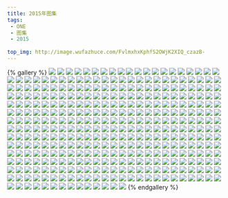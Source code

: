 ```yaml
---
title: 2015年图集
tags:
 - ONE
 - 图集
 - 2015
 
top_img: http://image.wufazhuce.com/FvlmxhxKphfS2OWjK2XIQ_czazB-
---
```

{% gallery %}
![](http://image.wufazhuce.com/FvlmxhxKphfS2OWjK2XIQ_czazB-)
![](http://image.wufazhuce.com/Fg1qvP6fvjxUnXVdt5R2NYTfKffV)
![](http://image.wufazhuce.com/Fjz3Nxv_cd7jemBx7_kssMEn3wAL)
![](http://image.wufazhuce.com/FmEWURmmCsfOF8IVcMTxA1sQMTr2)
![](http://image.wufazhuce.com/FrVix15STLe_JJJOxXG2DzNV2eil)
![](http://image.wufazhuce.com/Fqc_U2iDpjSVVu9TVEK62pIZmYvc)
![](http://image.wufazhuce.com/Fmx9ALhYpqB2Uxw_YbP7VGvS8gkn)
![](http://image.wufazhuce.com/FnKcC6_jCsGSMUUOvqu2nfZ_q96B)
![](http://image.wufazhuce.com/FtuM4DCX-sspSxhbV5Kfd4c5fEkd)
![](http://image.wufazhuce.com/FkYgTX-lbtCjJJYE-oIErK3RvMCb)
![](http://image.wufazhuce.com/FjCfFjFMGv83u5oCyOUlY-VNP6N8)
![](http://image.wufazhuce.com/FuIR7maP1Y3D2UDbBqT4YiWSlXup)
![](http://image.wufazhuce.com/FrMvu-yaZjF6GdGcVdjRsb-2K8Xu)
![](http://image.wufazhuce.com/FsHBl97jDCvcr1wStJFdRUQPOLp3)
![](http://image.wufazhuce.com/Fvs7l1ZcqvNArDig5l3aN0G6K5Mq)
![](http://image.wufazhuce.com/Fh7OzcpPtSnfC4s60p07sEdvjIzg)
![](http://image.wufazhuce.com/FjDrIwEpymbxpMjYVU_n-SUANGtZ)
![](http://image.wufazhuce.com/FiYNYnl5fwrikub0WyRqcnaI7JYl)
![](http://image.wufazhuce.com/FoowWiALdwvC0mNGHUIdCQbA_iSj)
![](http://image.wufazhuce.com/Fp8U7x6hd6TWBhYsOFGYaKxoO6BE)
![](http://image.wufazhuce.com/FukOi7LNr0Fnq6PZw9uYiyu3xRVP)
![](http://image.wufazhuce.com/Fu_06r9xJcAw6KngpMTUdq6UNuJd)
![](http://image.wufazhuce.com/FjhbWSaW6od0wc_uunstyILmd3qU)
![](http://image.wufazhuce.com/FkMYRz5lqpXi-PPKXVHqMyWzzJzU)
![](http://image.wufazhuce.com/FowWZiyUH9_fDnqg6znx4x7qtQZd)
![](http://image.wufazhuce.com/FtnB6QE_xWZfwUGvGZOALvCjB_i_)
![](http://image.wufazhuce.com/Fmb-5U-KIHtBfdwGSfZW4bEsaSJa)
![](http://image.wufazhuce.com/FmGVXkn1UIjRgvKiUw43gne0WdSv)
![](http://image.wufazhuce.com/FhyINusPNTUd_S0XxG0mMFgJMZgj)
![](http://image.wufazhuce.com/FmojA0cZNniPnKitpcJwJFkVez4l)
![](http://image.wufazhuce.com/FjYTcQlKnuRGcN9TyRgU4SAXSpFe)
![](http://image.wufazhuce.com/FiBQkRyZS_dPzwggCWyNbxNCP79T)
![](http://image.wufazhuce.com/FlCUMseXmv3gVCqrXOVMrlkDLsPE)
![](http://image.wufazhuce.com/FmYbpvYcNhul-GH1ijfYJb6a9edi)
![](http://image.wufazhuce.com/FmcxIJfXaKkmJQhvdRIr7yAACJdJ)
![](http://image.wufazhuce.com/Fry5WcX5GDiiM4mjBfHWzUGWC1Ak)
![](http://image.wufazhuce.com/FoWh5HIjU2WsMiBrd6-fHcibcUaf)
![](http://image.wufazhuce.com/FqqlKdeYUGg1crhSZkxZ-ejTd_6_)
![](http://image.wufazhuce.com/Fm2dcjNEpVVrs4t77EOlRuwgpm64)
![](http://image.wufazhuce.com/Fk4Vdyj8NUxRbj2ES0azbGiCZDIP)
![](http://image.wufazhuce.com/Fpg7QzVSB18crLG_9a7P89rH84Ox)
![](http://image.wufazhuce.com/FpzTOfSa1K0U5ok3oPgyvHTCbt5P)
![](http://image.wufazhuce.com/FrhiUOr3cM2Q13Q8C47uYtERYfFv)
![](http://image.wufazhuce.com/FvM9x7dPknaWS7_a1vF4xnZJYYiU)
![](http://image.wufazhuce.com/Fgb0rVzt6n6r8mJwK4foCo7Dmkbm)
![](http://image.wufazhuce.com/FkFxVlywjNmVUEUkxk5HXYZTpt6X)
![](http://image.wufazhuce.com/Fk5KOks_b8MXXGFlMlpFGBs0N9BK)
![](http://image.wufazhuce.com/FplIcgmtO6YKF9jCug0uvV1Oju6y)
![](http://image.wufazhuce.com/FlmFwFQxlZxPsTn6rj_CMxJ3UkHT)
![](http://image.wufazhuce.com/FgyDVSYTgo-1NFDthQNXaZ-Iu-l0)
![](http://image.wufazhuce.com/FvagH-CTjtarDxLdPLo9mzEP_m5r)
![](http://image.wufazhuce.com/Fn47_k86FLQD2NTRG8otfaaWCYD0)
![](http://image.wufazhuce.com/FsE3U2yCIMHaRGAKhLbCxF1BONMZ)
![](http://image.wufazhuce.com/FrKzXwB5IxCIjTGw-bGuZaMr4bZj)
![](http://image.wufazhuce.com/Fvidn1sGGzuG4ulsFlpytWKdileI)
![](http://image.wufazhuce.com/FtlVWwPqd3r8l6Iqi1I-wzAc652O)
![](http://image.wufazhuce.com/Fm9wckVz2RyVTYJqr7Kt5_GP-ePt)
![](http://image.wufazhuce.com/FrP-G2kKB2xIwHBhcdjIENIBTD18)
![](http://image.wufazhuce.com/FokwV6tUVtutybELpnXXdcxzeQXA)
![](http://image.wufazhuce.com/FvA_o08GGyOmO5hK_ixvzdhOsBX-)
![](http://image.wufazhuce.com/Fi30nCSP1T9Q4p1WvrSte-C9oGvw)
![](http://image.wufazhuce.com/Fu-FRVEjf7cLuWOOGl1IJAtGQURv)
![](http://image.wufazhuce.com/FruBkRabdgkc95xQFzwZNSYnzDdo)
![](http://image.wufazhuce.com/FoDAnsMqW3tFOMi4MUfeZH2_M_4r)
![](http://image.wufazhuce.com/FtrxO1PZ1oOYqcRBJqFptMQxc74K)
![](http://image.wufazhuce.com/FtIuHOdIoWoGQ5I4IUYGVYRe_2Mt)
![](http://image.wufazhuce.com/Fqw4KbKh7Xh3-bCSBhsZUEkSKOGN)
![](http://image.wufazhuce.com/Fh1VkpHV9Wuf-VVGXVPhts21KQzW)
![](http://image.wufazhuce.com/FtcGnjaM8ViuuUviGmwnI2rH3xTF)
![](http://image.wufazhuce.com/Fq9Z5PecqniHh0FIvFR1w28fzzKq)
![](http://image.wufazhuce.com/FowdP13wnzDb7CGF8bC62x6yiXwX)
![](http://image.wufazhuce.com/FhPSdLWI4zUqR19WkxQA6MLLLu58)
![](http://image.wufazhuce.com/FmuP8FbPyHtRJSZICr08IIlayKk4)
![](http://image.wufazhuce.com/Fn53tPPWptKbfl9Ts7BGAjyKM5av)
![](http://image.wufazhuce.com/FgbAUdeQLwx7wQnbLOQYCW_RrpXQ)
![](http://image.wufazhuce.com/Fmp9gARMs6ciE3-vM0tDPy3ZXVmm)
![](http://image.wufazhuce.com/FqzLC2nQzaj4FCbSEq8-le3UtDq9)
![](http://image.wufazhuce.com/FnJm8YM_2UzYtOrpOGATA_IvZEN8)
![](http://image.wufazhuce.com/FnvGhnUS5h3lE7DVtHtjxmMyASMW)
![](http://image.wufazhuce.com/Fpy53_f0PyWDgvA1rkB2fqXYSGvE)
![](http://image.wufazhuce.com/FtBpn64kUH57YkQ2FihPWYZqNIKl)
![](http://image.wufazhuce.com/Fl8zu35kMz4pmCadvFKnh8rjVdfP)
![](http://image.wufazhuce.com/Fi3fxF8_6xNnySHdXDVyronnHgP6)
![](http://image.wufazhuce.com/FgLKstgy8UQGYs-tcqi1TL8j54mu)
![](http://image.wufazhuce.com/Fp0gjVNfDO4ddNTBJhqFkcIiq8hx)
![](http://image.wufazhuce.com/Frky6gT-bzHN2jKJsjq8bJkd7wrx)
![](http://image.wufazhuce.com/FgipGn5in3KzYcp9mq6E-i7RJ9dx)
![](http://image.wufazhuce.com/FqGgoFwSkg1iruqkaVGvyQVtPKpt)
![](http://image.wufazhuce.com/Fu6Q2gtG97k-9bkthFkyP6da2CsE)
![](http://image.wufazhuce.com/FhvurE6je5Hrp_JfWE_h0p7gFJpg)
![](http://image.wufazhuce.com/FoLQxeGCdK4hAFCiZzM8mREN1zxs)
![](http://image.wufazhuce.com/FhsxBEWE6fAYM2hqjr0hXkhLihT7)
![](http://image.wufazhuce.com/Fs_-ahcVqbKAqzBs7U-KOV5XR5ti)
![](http://image.wufazhuce.com/Ft7U7DhjVg4j2Q9cbRcZOw5wOdPn)
![](http://image.wufazhuce.com/Fi8XSRZCdEi-67YEpZAPF0KRsr6X)
![](http://image.wufazhuce.com/FsEr428ds9XpoB2yNvxHPg3_t0Ht)
![](http://image.wufazhuce.com/FnkYPh0nm9lSe9zHp7r1n2CsdOTM)
![](http://image.wufazhuce.com/FtXL4Je0tp_gQqUjrqDSOTb2TdyK)
![](http://image.wufazhuce.com/FlAaFoF4R9xe5HIJg1jY24mRJwo8)
![](http://image.wufazhuce.com/FiYJShKm5yom8g2Ev1Q7oS68eqvB)
![](http://image.wufazhuce.com/FujZwzQHnR-7tJcng1Yj0wTL2zAn)
![](http://image.wufazhuce.com/Fg8iMAXFY62ykO8Iiz8FklUtV_Gc)
![](http://image.wufazhuce.com/Fl_cUFvCXP_eWvGlvKRwGHozuq9M)
![](http://image.wufazhuce.com/FtxBICwUvN75tIj81626piKJAZLM)
![](http://image.wufazhuce.com/FgU267-qLYCUc6dXf7CEgVXXU8qB)
![](http://image.wufazhuce.com/Fp2NB1czTJB9mn8uyJPlzgbTboS1)
![](http://image.wufazhuce.com/FvfyudSljcf9H41rNTaFpyZIe6oe)
![](http://image.wufazhuce.com/FmWkBYtbM8fgLeEGKpV2IuiRO4rQ)
![](http://image.wufazhuce.com/Frfm9Ol2GpkiHFk0sOnVRPXrCG-i)
![](http://image.wufazhuce.com/FpprNymEkKJFEScpvmp4S4QDLwDG)
![](http://image.wufazhuce.com/FgNQ3dTj_YrUlo9MFOGvK3phK2zq)
![](http://image.wufazhuce.com/FvSoD83EikCze2zagc7Li2k5RN17)
![](http://image.wufazhuce.com/Fhq3uY32IQImYWBji1YHlm0bHXhX)
![](http://image.wufazhuce.com/FtsilkbjYuVlMGR8SAa5nOt3d3Es)
![](http://image.wufazhuce.com/Fv2Q5a_W79lEPLkBSm68RzCbwRkE)
![](http://image.wufazhuce.com/FpjH3awraBWV7Jtf_6fIhCuPEb7o)
![](http://image.wufazhuce.com/Fh3piCbxXDflBHS5DBXXuFVuQypx)
![](http://image.wufazhuce.com/FtIvZzsxb3jsZBpk-n2P4k8bdx7W)
![](http://image.wufazhuce.com/FtNHjKDsXEBANIMC-QojUrZ-zSVw)
![](http://image.wufazhuce.com/FmkUwX_-gQnL_4ueu_1TZObJwBvb)
![](http://image.wufazhuce.com/FomJT5SydX-BRBhoPgksDcOp3U8O)
![](http://image.wufazhuce.com/FuXycq-FD2lYBIxdiFxN3yZ4isiQ)
![](http://image.wufazhuce.com/Ftw3HTC_R69mILdhVwtAPX7lwPbA)
![](http://image.wufazhuce.com/FrxftlJEyEYTXroIvC-U81B0Ppg1)
![](http://image.wufazhuce.com/Fl31355WdwD7fHKCtKgGbMIXXrvL)
![](http://image.wufazhuce.com/Foowb1u400vgONtXWb4V7PTn5GNy)
![](http://image.wufazhuce.com/FlcUnV-aARDJNi4ck_p4Ke4nuyXm)
![](http://image.wufazhuce.com/Fh8LwoijmNqL2ulhC_R_fBn641k7)
![](http://image.wufazhuce.com/Fup3DazZq6d3n2pW8LgrDQ7PQpXO)
![](http://image.wufazhuce.com/FtDgdo3hvojcn5VO6QWQp8PokuVV)
![](http://image.wufazhuce.com/FjDNIMd3gzJUpaBwiUDmI1-o7kK5)
![](http://image.wufazhuce.com/FockYSieGCJjaiXfUTZACTcX2Zu5)
![](http://image.wufazhuce.com/FqF2v22BVEAlWJyg3vNqpQB2w_he)
![](http://image.wufazhuce.com/FrJhq7lnkzA9WmQrCNs8qAonNg0J)
![](http://image.wufazhuce.com/FtzBkhVgAw_ZRRHwYjaV981cG8Zf)
![](http://image.wufazhuce.com/Fim8a42eFB5_SlMs1RlBDKeSNvDN)
![](http://image.wufazhuce.com/FiISZ-VQ9pP31ojFcYEVD4PDNBTa)
![](http://image.wufazhuce.com/FhBfNFYhLkibXzr1eq2kRZlvr08q)
![](http://image.wufazhuce.com/FrqL1eHdANwJ6VaAiMkCY8I3xQlt)
![](http://image.wufazhuce.com/FhzyR3feS2fwxCbnciEOyxqpi0XF)
![](http://image.wufazhuce.com/FpDM951cIoiLpRgC7MgPzuo56ZFa)
![](http://image.wufazhuce.com/Fp656EcB4cPiyXRKr3WWnzHFjumN)
![](http://image.wufazhuce.com/Fq3smhqi5e5xLhwQY4R18npNIAs8)
![](http://image.wufazhuce.com/Fv4R7Z9J5ZVbADclPCyTD5raP92q)
![](http://image.wufazhuce.com/Ft7bHDvhXuq1HMVcc7s536uAPBzq)
![](http://image.wufazhuce.com/Fq9kNdbBwqm5T4TMMS3CAjXz4MTm)
![](http://image.wufazhuce.com/FppamKht7Th4u5JTJdF64mA2s58D)
![](http://image.wufazhuce.com/FuwZxRHz3NSqTU1dXVs-yiFZy4b6)
![](http://image.wufazhuce.com/FiMnY_ZpmRZSKbWAjqYuSS5kP01J)
![](http://image.wufazhuce.com/FoS4bSDbSYVb_b2eo1lactz7JYAP)
![](http://image.wufazhuce.com/FnBel43qNUiF-kyHGys5xY3yja7M)
![](http://image.wufazhuce.com/Fly2ENOH7WH_QaQsxCqUGZIX7Rpz)
![](http://image.wufazhuce.com/FuHgjPFm-_itGO2yGPfkCAOUg3Bv)
![](http://image.wufazhuce.com/FsKLwLdWuSftuowB3F6VnG_qY5xJ)
![](http://image.wufazhuce.com/FoyMxCeZfsc0260onT5DNu1Arr98)
![](http://image.wufazhuce.com/Fh2BLK0WrUCneEFmWmJCxK78IbVc)
![](http://image.wufazhuce.com/FloCIV5gSCYXIcedt3xp7RdFu0y_)
![](http://image.wufazhuce.com/FktpEEd03-K9896eEPFEt7b2c4fI)
![](http://image.wufazhuce.com/Fi53kg_KVyBorZeV49S08gSdagtz)
![](http://image.wufazhuce.com/Fm9GcrlA5Nt6CfkLDa8GoRnhIQQy)
![](http://image.wufazhuce.com/FrAHFJvEuSCiNuQHnjhtWMee0Eq1)
![](http://image.wufazhuce.com/FnxGXUzjwDe4d5HTnXdPHjNCIC2J)
![](http://image.wufazhuce.com/FvkSJJCUrye6OjyCyAHEgLCnVJnh)
![](http://image.wufazhuce.com/FsTPA02ykB4LlVI8DeZiD2Gb3DNy)
![](http://image.wufazhuce.com/FnCH6V25tLIBn8KrYaikyzfM4BTP)
![](http://image.wufazhuce.com/FqCnaeZx6rC49gHUKcp8czatXkV2)
![](http://image.wufazhuce.com/Flgf7XYfYyrT2TYNdTz-3ky0vyWI)
![](http://image.wufazhuce.com/FkFBsNEvnbC9BpJYuo7LybNxWaWk)
![](http://image.wufazhuce.com/Fj8kStVTcejpoy5GC-Racij3knyM)
![](http://image.wufazhuce.com/Fspa735xysQgqI5BeVrV8bXIlxaq)
![](http://image.wufazhuce.com/FnyiBZj8EV9aMV2qYpDZctBY7u-t)
![](http://image.wufazhuce.com/Fs2xIGvrnVmNQvM9J29g4DzYLZr3)
![](http://image.wufazhuce.com/FkwuXmC-nfWTSOGAOBcFmsnTDcTM)
![](http://image.wufazhuce.com/FmW1Mp-VT2A2LYGKOrjZFW27l6OU)
![](http://image.wufazhuce.com/Fr3ioigraPLY4rTvMuOLwTdxbvYt)
![](http://image.wufazhuce.com/FuEgqsc9hBh4UWKUsJSWFUx9ineU)
![](http://image.wufazhuce.com/FrPDBB255aa9UiixBc7q5rWls4XS)
![](http://image.wufazhuce.com/FihjtAZ0zOJeXmRkFaoQpVIrPK18)
![](http://image.wufazhuce.com/Fr3sJ796gZZ9Vl9_oPVpOHV5jlp4)
![](http://image.wufazhuce.com/FkzGEhzjOFSV7ECD-N9k6VpNHNVI)
![](http://image.wufazhuce.com/FkNZGhgch9MhReffIwLcTJ9c3Icj)
![](http://image.wufazhuce.com/Fu3aLNFR9w0av4mOKR9eKoxDxdBx)
![](http://image.wufazhuce.com/FjSK8lO796ZZQ-ditTF6_xxEo52S)
![](http://image.wufazhuce.com/FtXl-rQriHLSEur0cHvcZT7woM7z)
![](http://image.wufazhuce.com/FhdeD_8mqJaKLlfC6vXn-n5TzPyq)
![](http://image.wufazhuce.com/FnEdDsbtl4S7K4hSqKCUSkT6I5aJ)
![](http://image.wufazhuce.com/Fv56z7et9aL5pReKPBf7-1flWWCx)
![](http://image.wufazhuce.com/FjuOq-M03xBPRIEJ0oYy9rnN8KnQ)
![](http://image.wufazhuce.com/FqR7-xgwTyWpO_KmgUg0f_1SuX4i)
![](http://image.wufazhuce.com/FrawM0YCff_QkWvNxmi_fRpTTSJ3)
![](http://image.wufazhuce.com/FuDDHE-LpVoiaAqoIvrCRmu6RtBA)
![](http://image.wufazhuce.com/FoebgCun_9n56ptpKx9dpsfZ5Fox)
![](http://image.wufazhuce.com/FtWo-1qabuygDWgos6t5545SGmA_)
![](http://image.wufazhuce.com/Fnwll2KURAXDsec926fOABSIfHO7)
![](http://image.wufazhuce.com/FtVYGENSpLyzA2WDNXemz6hpSPYu)
![](http://image.wufazhuce.com/FofI_QsExbhX5YxG-CzA1NBWr_QS)
![](http://image.wufazhuce.com/Fq4eoHTQ1SkeDpb4hw2gRAqvOpex)
![](http://image.wufazhuce.com/FmDuiVTLpdXIDOwehmjwKpMIKufP)
![](http://image.wufazhuce.com/Fm8tvJ4iTQa7ne2O9bZ_7QJ8xV2B)
![](http://image.wufazhuce.com/FkHO8YMsRA5dsxSKkVR6x5tLkBRV)
![](http://image.wufazhuce.com/FmFf4-SbWpa-hpoN8z0Xidiz20jH)
![](http://image.wufazhuce.com/Fg0n0VmJDhlMbVul294MimRdjGKD)
![](http://image.wufazhuce.com/FkinIwQR8cFNs9KAq-eNxcA22ysR)
![](http://image.wufazhuce.com/Fk6oM4lwWeQclGDWeegOeOzW4qPv)
![](http://image.wufazhuce.com/Fj-hICRtLKhcg0_UN5XCoxkWUCi5)
![](http://image.wufazhuce.com/FhTXvrQzgReU-u9iiN_nE15MLYBh)
![](http://image.wufazhuce.com/FjApz6QAFf6uXMZO53kEVHRMwAxm)
![](http://image.wufazhuce.com/Fjoa8Xcfq6WiBF2ssRHTHdiACLwP)
![](http://image.wufazhuce.com/Fj2FiPZgOFV86RnxSYuYrefqGuRO)
![](http://image.wufazhuce.com/FirTTTd9QAKFNlypiV9cNJAtffZU)
![](http://image.wufazhuce.com/Fo78-jrs-As-A9OAe88C6i-lZFJi)
![](http://image.wufazhuce.com/FiFkNdOXvCL_wZ_AB_HjaUol2LX2)
![](http://image.wufazhuce.com/FkhRYQE_y0Tphx0LJRQrDDw9YNd5)
![](http://image.wufazhuce.com/Fm0nKPkLvx-iqEYK0uz96cmIIOjc)
![](http://image.wufazhuce.com/Fl-M9D27Qoyippx1iECc8nkNLnof)
![](http://image.wufazhuce.com/FjyjxXfMRQ0LK4xjxYxaRv9CRx6g)
![](http://image.wufazhuce.com/FmCdRdHLJT8yBRyCnU9M1JAY2VNk)
![](http://image.wufazhuce.com/Ftl3lA8JvGsobssLGC_NrsApdhcA)
![](http://image.wufazhuce.com/FglKTAsTvOvLTYnKsZFibLJ1rsn6)
![](http://image.wufazhuce.com/Fr1cGTv1rRBXg-5dVHjAWDCGVDKH)
![](http://image.wufazhuce.com/FhWbUwTbE-8VHtFLMo7yXupRc4_j)
![](http://image.wufazhuce.com/FhgwEy_au-XA8GKBpd2hoVYhIgNF)
![](http://image.wufazhuce.com/Fo-dQEMVxkS_j-y9bzGvds3XpyRI)
![](http://image.wufazhuce.com/Fq-wjm_sSZOy2WtRoVVc5s7aOadW)
![](http://image.wufazhuce.com/FgAIdLS3VdzPZsqP7rMMsnmVAyZk)
![](http://image.wufazhuce.com/FjyqlyT2JkKJLv-dNBPLloq9Zyf9)
![](http://image.wufazhuce.com/FtMdiE_2PaXytLj5ybX-Q3DA3uVK)
![](http://image.wufazhuce.com/FmgEmLTMeCT_Ie7BAJ7K9-r2KjnN)
![](http://image.wufazhuce.com/FhVqcg6N26t2zAHps5oHG62sJSts)
![](http://image.wufazhuce.com/FqsrfDnQjIt-Wau8S403joqzYNHg)
![](http://image.wufazhuce.com/Fpa3Ik6N2CHgalgPGMQ6E8DmEEKg)
![](http://image.wufazhuce.com/FiyX2a3jyaQ_njxfaDA6v9Zc1cEc)
![](http://image.wufazhuce.com/FofPswrvNkKqOpTgoAcc3JPnmBpi)
![](http://image.wufazhuce.com/FvisB40_0Mi7MSQrqQ3rZrz1azSR)
![](http://image.wufazhuce.com/Frv0PXt9O8C_8QX2fwIIGWZQAmbI)
![](http://image.wufazhuce.com/Fp3nH4qIsxZOvX_sav1UoRr25rkI)
![](http://image.wufazhuce.com/FvG36uIHy7ArAGYY9T5dymFcSCnH)
![](http://image.wufazhuce.com/FiBe8nfz64iogprrS9r-Krjs8n8X)
![](http://image.wufazhuce.com/Fo2ldE9hnu5Y5Wa4l_j6ebF-r_97)
![](http://image.wufazhuce.com/FsCE4JFJLv1T_zBkiAuJPElr4LSe)
![](http://image.wufazhuce.com/Fu33V3SWfDvDh-Fy_S7Chvrxl8s9)
![](http://image.wufazhuce.com/FuEI7GigHnrTUvL7vDPuF1I1yFqA)
![](http://image.wufazhuce.com/FrUdKV5wcf65fzMYDh7kf246k2xP)
![](http://image.wufazhuce.com/FiILYoTHz06C5EkRanHUXbbctaNv)
![](http://image.wufazhuce.com/FpVs1L2JfAJtDyVI2UDFHdKarxG9)
![](http://image.wufazhuce.com/FqtRltNuN2eoTG_WzOTMjh3kFsyH)
![](http://image.wufazhuce.com/FtmpJvrdpRWSkRGMWZoqGwEAnCOX)
![](http://image.wufazhuce.com/FsTX5Sy0-moWUhMQx6OWNwEU60HC)
![](http://image.wufazhuce.com/FhT92INaZi1lf7ktrP3Uvo6Ixupo)
![](http://image.wufazhuce.com/FhB6pt0-yMn4csd5DskkX8JmYIFS)
![](http://image.wufazhuce.com/FtDFUUrxZ9o6bc9Os59HTZzfMmHJ)
![](http://image.wufazhuce.com/FsfRnZtDJKBz8DtZc2FiwwWBfT3W)
![](http://image.wufazhuce.com/FlXK2rD7Wh3oKUB4xnUaIwl7CMEU)
![](http://image.wufazhuce.com/FgXGsIZ0jtJPzQ7K4E-Vn_aDekam)
![](http://image.wufazhuce.com/FgLPNZPkE6cIXiGynYP4Jf9S61MK)
![](http://image.wufazhuce.com/FiqkiBX5JhxRbNmgY3H9Umrie-iz)
![](http://image.wufazhuce.com/Fo8jP0-vDrtAR9C0KiohK_224Ubn)
![](http://image.wufazhuce.com/Fkd-qyPJkwPg92Ada_lUfBk1JDRb)
![](http://image.wufazhuce.com/Fj7QTBnAGlRFLNBV4CJpEw3HuIU3)
![](http://image.wufazhuce.com/FgbsTHOCDRPwXzxCvafWSFpxWFf-)
![](http://image.wufazhuce.com/FpYsLYlBIuU49csat-F-daYpIq_L)
![](http://image.wufazhuce.com/FkKh_TXV9DVf37GOImGRTVQao13O)
![](http://image.wufazhuce.com/Fpgln4fSYN926xXhpRvsam3gbsqS)
![](http://image.wufazhuce.com/FnVndy7qQXf5Bz6Lt82z_wJeI_1e)
![](http://image.wufazhuce.com/FhHmytozZxxRZRnX_IH7lEo7bHyN)
![](http://image.wufazhuce.com/FlhJdxGSSCnxl2Mko99POz1dbe1h)
![](http://image.wufazhuce.com/FmLo0m_DFLcBCKgm-CLrrBCxTTNn)
![](http://image.wufazhuce.com/FhqUhi8cRNk88rc-QNfixpc-dlsy)
![](http://image.wufazhuce.com/FvN0e6UVGE-PIvXrhcXDW6ukVpR7)
![](http://image.wufazhuce.com/FlEFou0i05Ds6PLKqbjZgNLuNrMt)
![](http://image.wufazhuce.com/FndrKCKmv6lhrjC_0c4ViL90TWL9)
![](http://image.wufazhuce.com/Fs0-Yzr7pUpileiGyy8buX2Ya-uu)
![](http://image.wufazhuce.com/FtktXUCO7qy_R2g5UhYRbv1i0wyJ)
![](http://image.wufazhuce.com/FrsYinaAzbZmBC55c5A-JLyk9oni)
![](http://image.wufazhuce.com/FlNBNlEhMtbAR6zIq2ZR0Y_Op86C)
![](http://image.wufazhuce.com/FnoVqQICYDgDRJJcXfFPjOFSqwhz)
![](http://image.wufazhuce.com/FlOroH-L_qCl4qVSNbAlbXCmKxKA)
![](http://image.wufazhuce.com/FoTRAwnPTjMANMWQG19Mlc6jPVBK)
![](http://image.wufazhuce.com/FgocORAa04MbsGQPsklMxOL2RN54)
![](http://image.wufazhuce.com/Fj_zPUdttQe4J1lN0wQrwft2-Uvo)
![](http://image.wufazhuce.com/FsFu-xcQE--e2FrK9prpvZfCxFaX)
![](http://image.wufazhuce.com/FpVC6bd0T2_aaWsZmaVLh_hF4A3O)
![](http://image.wufazhuce.com/FrmuRnFU_cPqmr74hdRM4jdrpGAw)
![](http://image.wufazhuce.com/FiWa1XdQhf335vy4Us14g5z3SPkg)
![](http://image.wufazhuce.com/FrFRT8RJsRGhyNeJFGWqefad8uUf)
![](http://image.wufazhuce.com/Fuy2AnhEMPTqJJtdr6ykReE9P6Sj)
![](http://image.wufazhuce.com/Fp6lXCIaroao0qZbU-5guKe3_hxk)
![](http://image.wufazhuce.com/FuOM7LM6BFp_Vqajnw13dqAW6j4d)
![](http://image.wufazhuce.com/FggzpuOZ1720c5qsG9NmyQsFXEOc)
![](http://image.wufazhuce.com/FhpqR3HWbgLxyZw01OhUvOjgVWRt)
![](http://image.wufazhuce.com/FkMbMRFfPdnW5ftg8CH5ZBXq8cao)
![](http://image.wufazhuce.com/FmvOa0uqVbDlj4r3ScFuj8ntE5SV)
![](http://image.wufazhuce.com/FtSC3DIq1p3atgAmmUs4MxLw_wr_)
![](http://image.wufazhuce.com/Ft3YjFh5x4VXIHRw-62y2NycTnce)
![](http://image.wufazhuce.com/Fkf7a3lGdYVnEJiEOH7JFNgt7jq0)
![](http://image.wufazhuce.com/FnwegCV0Q7UdtN6FOkJTF14A3PYi)
![](http://image.wufazhuce.com/FhJoa6HwTmG3AFkv5TAgC0GMnjgp)
![](http://image.wufazhuce.com/Fp-V00eBsBcCkBGcvPKlGrLXzo2l)
![](http://image.wufazhuce.com/FsduIVz_X6DUsIP0JpuB0b6RuqTB)
![](http://image.wufazhuce.com/FmywJhBpcVyWSp6oAztxr9Yo26Qj)
![](http://image.wufazhuce.com/FjR2Bd9WJeai8jYTvnPVYAEizwh1)
![](http://image.wufazhuce.com/Fj1xzLiObotmuOHoTF8y4CJey1lf)
![](http://image.wufazhuce.com/FqgvxI12ht8NvUnQNsQHjf4DfPNe)
![](http://image.wufazhuce.com/FhVUETi15nTdl8hUlXWjTEE8tf1Q)
![](http://image.wufazhuce.com/FkfPwk3ToOZVNRCcjt0nHNrxHJla)
![](http://image.wufazhuce.com/Fhw6J8AVtCY2IxnzvW-eC1oFSTXg)
![](http://image.wufazhuce.com/Fj2JMtQ8X5vkcjwkWz5AglGTSB3t)
![](http://image.wufazhuce.com/Fvz61XBwAR27t0Zs89RL3PpjSqCQ)
![](http://image.wufazhuce.com/FhfjK11GNXrN9CScbx1TFlSq4IkH)
![](http://image.wufazhuce.com/FkRUtOxGzOrNKC2_YZwQ5R6sUlQp)
![](http://image.wufazhuce.com/FpNaWmz4mmqD9qEZROmOxapdMFQJ)
![](http://image.wufazhuce.com/FsT08OH7xnrkZC7fNC9e6F28QQj0)
![](http://image.wufazhuce.com/Fr9wVfXp4TV6luSdR_jx46FnPsMN)
![](http://image.wufazhuce.com/FoLa4iYPb1L8EIzhqcmJICy9c0sH)
![](http://image.wufazhuce.com/FgFWIXDGlEGSdb0QEZWybE9vy2Uk)
![](http://image.wufazhuce.com/FqIJHzdQQitnOypkCxLNEa2DCzE4)
![](http://image.wufazhuce.com/FgwH5qUfXNpLgZFdSTy_r1GJ-z6e)
![](http://image.wufazhuce.com/FvAlgW0S9iokSSoMF7nqEM67XPYA)
![](http://image.wufazhuce.com/FnIy80xKC7bv5u1X0dwoee8lJ56w)
![](http://image.wufazhuce.com/Fg9DpYpOJlDPZ4hxs3UgA9IDMVpy)
![](http://image.wufazhuce.com/FutFUYCK4mQ7a2pVZTRWFfCvUNow)
![](http://image.wufazhuce.com/Fo3wrvxAkQFxgWTcFZTnXHx-ZBYa)
![](http://image.wufazhuce.com/FkYyURIoVewuxk4tEY_92coAeQcn)
![](http://image.wufazhuce.com/Fv95FwA-bulGcw-CpP3hOpJghoxM)
![](http://image.wufazhuce.com/Fi7Eim7XEOvF59eq3hgGPZYKAR6E)
![](http://image.wufazhuce.com/Fr_hWQ5Pwj_45opL7Kuc5B4ntjse)
![](http://image.wufazhuce.com/Fsrb8s8nyBPbC49WR_m9nVqvUCnS)
![](http://image.wufazhuce.com/FojCm-tEq7IKngRQFHrMvly1sCpn)
![](http://image.wufazhuce.com/FmgswTOA9OFPsNoVgpcjEoGMzvU6)
![](http://image.wufazhuce.com/Frik-euTMWy69Sc70BHXv4lBLIsa)
![](http://image.wufazhuce.com/FvCxV8W6bS6uzpfjb1yEpF9uOIpg)
![](http://image.wufazhuce.com/Fjz3JOfYnaXPiE2YWtGaniptN0F1)
![](http://image.wufazhuce.com/FlpMTQgpcaj5jSQcbbnU_IvSchh-)
![](http://image.wufazhuce.com/FlRQTuX3fr18hI1ITelSm8V85GPF)
![](http://image.wufazhuce.com/Fn6580PPfttfUKTzKm-1xKM0zaU2)
![](http://image.wufazhuce.com/FpHN8_NUR-32Mm-CgVrNUW6FVEfl)
![](http://image.wufazhuce.com/FltoRjfv8dQsaZV2qK1ES5_uIqGh)
![](http://image.wufazhuce.com/FgzkEmxr8vFTIqekkKLdAlOytwb6)
![](http://image.wufazhuce.com/Fus0f075_sBgES0UJaOQ7VKGoqFE)
![](http://image.wufazhuce.com/Fms0nIjMVtzRQXjKi1g25HKA0JSv)
![](http://image.wufazhuce.com/FhIoMPuT3fj2KEanT7mhKk6ZDiM9)
![](http://image.wufazhuce.com/FqeR3ANa0ex2aMXOGo3E3L_9UPHN)
![](http://image.wufazhuce.com/FjTeqbwD6sAaOHqUyKZoBP0IKpMB)
![](http://image.wufazhuce.com/FsZP0vuv0dpH-bU0NG5LdsoRRyiK)
![](http://image.wufazhuce.com/FitS9yNH_3qrG3tW_CpiCKimfUnL)
![](http://image.wufazhuce.com/FiAaBKwf-_4SZeZObod25F-qLkwY)
![](http://image.wufazhuce.com/FvI4gSh-40MWKFsR9ghYAK4ONan7)
![](http://image.wufazhuce.com/Fh-EkkFrjS-rlh9hutclolPr4pZF)
![](http://image.wufazhuce.com/Fp74BzgYk4sH6UHBodDr9amIr2qR)
![](http://image.wufazhuce.com/FgsbIBjiez6_gI_uOTZc7_H7lEWm)
![](http://image.wufazhuce.com/FqyYeB7naUlElveCCJ10OinUSX5f)
![](http://image.wufazhuce.com/FiKtwmu6YKVW4nxXmethHzBzMEUn)
![](http://image.wufazhuce.com/FuZJaJustnzOfUxZ1Yg5n_OM7n8h)
![](http://image.wufazhuce.com/FliOrxU6Ebb0wrCaaxcmMjQkjVdS)
![](http://image.wufazhuce.com/FvpiIdV7SRVIpTli3braE02lkEEf)
![](http://image.wufazhuce.com/FvHYl7lAlv6FkY61Mx-UtHrTjEPN)
![](http://image.wufazhuce.com/FuHg55hOnxTs73vp2xq3uB3skUT3)
![](http://image.wufazhuce.com/FmuRFy_6P5xeY89YNZQqerA37yhW)
![](http://image.wufazhuce.com/FhAYmHk_icaEIFoM6OoSyQt7CVuM)
{% endgallery %}